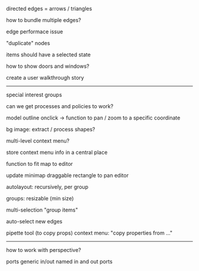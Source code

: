 directed edges = arrows / triangles

how to bundle multiple edges?

edge performace issue

"duplicate" nodes

items should have a selected state

how to show doors and windows?

create a user walkthrough story

---

special interest groups

can we get processes and policies to work?

model outline
	onclick → function to pan / zoom to a specific coordinate

bg image: extract / process shapes?

multi-level context menu?

store context menu info in a central place

function to fit map to editor

update minimap
	draggable rectangle to pan editor

autolayout: recursively, per group

groups: resizable (min size)

multi-selection
	"group items"

auto-select new edges

pipette tool (to copy props)
	context menu: "copy properties from ..."

---

how to work with perspective?

ports
	generic in/out
	named in and out ports
